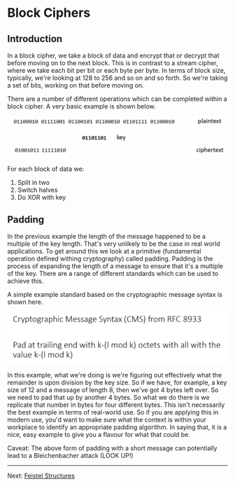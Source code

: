 # Block Ciphers

## Introduction

In a block cipher, we take a block of data and encrypt that or decrypt that before moving on to the next block. This is in contrast to a stream cipher, where we take each bit per bit or each byte per byte. In terms of block size, typically, we're looking at 128 to 256 and so on and so forth. So we're taking a set of bits, working on that before moving on. 

There are a number of different operations which can be completed within a block cipher. A very basic example is shown below.

![Basic block cipher](./images/Basic_block_cipher.png)

For each block of data we:
1. Split in two
1. Switch halves 
1. Do XOR with key

## Padding

In the previous example the length of the message happened to be a multiple of the key length. That's very unlikely to be the case in real world applications. To get around this we look at a primitive (fundamental operation defined withing cryptography) called padding. Padding is the process of expanding the length of a message to ensure that it's a multiple of the key. There are a range of different standards which can be used to achieve this.

A simple example standard based on the cryptographic message syntax is shown here. 

![Padding](./images/Padding.png)

In this example, what we're doing is we're figuring out effectively what the remainder is upon division by the key size. So if we have, for example, a key size of 12 and a message of length 8, then we've got 4 bytes left over. So we need to pad that up by another 4 bytes. So what we do there is we replicate that number in bytes for four different bytes. This isn't necessarily the best example in terms of real-world use. So if you are applying this in modern use, you'd want to make sure what the context is within your workplace to identify an appropriate padding algorithm. In saying that, it is a nice, easy example to give you a flavour for what that could be.

Caveat: The above form of padding with a short message can potentially lead to a Bleichenbacher attack (LOOK UP!)

---

Next: [Feistel Structures](Feistel_Structures.md)